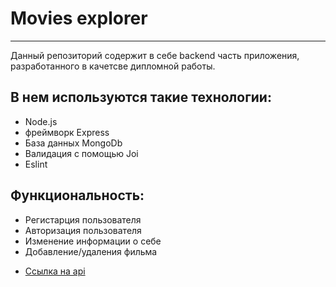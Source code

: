 # Movies explorer
____
Данный репозиторий содержит в себе backend часть приложения, 
разработанного в качетсве дипломной работы.

## В нем используются такие технологии:
- Node.js
- фреймворк Express
- База данных MongoDb
- Валидация с помощью Joi
- Eslint

## Функциональность: 
- Регистарция пользователя
- Авторизация пользователя
- Изменение информации о себе
- Добавление/удаления фильма

* [Ссылка на api](https://api.aboutFilms.nomoredomains.work)
